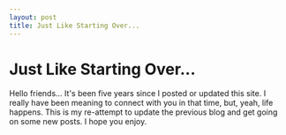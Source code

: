 ```yaml
---
layout: post
title: Just Like Starting Over...
---
```


# Just Like Starting Over...

Hello friends... It's been five years since I posted or updated this site. I really have been meaning to connect with you in that time, but, yeah, life happens. This is my re-attempt to update the previous blog and get going on some new posts. I hope you enjoy.